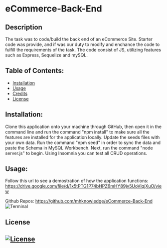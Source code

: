 # eCommerce-Back-End

## Description
The task was to code/build the back end of an eCommerce Site.  Starter code was provide, and if was our duty to modify and enchance the code to fulfill the requirements of the task.  The code consist of JS, utilizing features such as Express, Sequelize and mySQL.

## Table of Contents:
  * [Installation](#installation)
  * [Usage](#usage)
  * [Credits](#credits)
  * [License](#license)

  ## Installation:
  Clone this application onto your machine through GitHub, then open it in the command line and run the command "npm install" to make sure all the features are installed for the application locally. Update the seeds files with your own data. Run the command "npm seed" in order to sync the data and paste the Schema in MySQL Workbench. Next, run the command "node server.js" to begin. Using Insomnia you can test all CRUD operations.

  ## Usage:
  Follow this url to see a demostration of how the application functions:
  https://drive.google.com/file/d/1x5tPTG1P74bHPZ6mHY89jv5UoVlqjXuO/view

  Github Repos: https://github.com/mhknowledge/eCommerce-Back-End
![Terminal](https://user-images.githubusercontent.com/79174643/120754269-6ddc4980-c4da-11eb-85ef-2df97a84722d.png)

## License
## [![License](https://img.shields.io/badge/License-MIT%202.0-blue.svg)](https://opensource.org/licenses/MIT)

